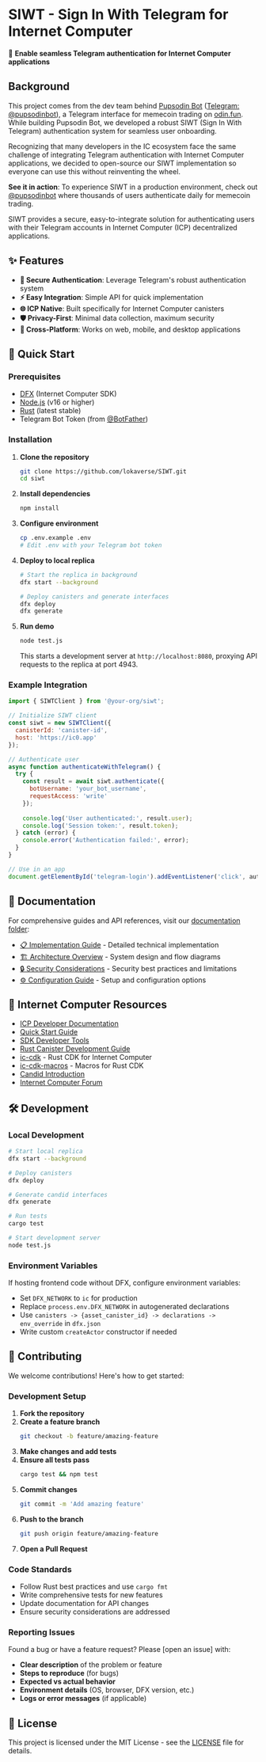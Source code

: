 # SIWT - Sign In With Telegram for Internet Computer

🚀 **Enable seamless Telegram authentication for Internet Computer applications**

## Background 

This project comes from the dev team behind [Pupsodin Bot](https://pupsbot.com/) ([Telegram: @pupsodinbot](https://t.me/pupsodinbot)), a Telegram interface for memecoin trading on [odin.fun](https://odin.fun). While building Pupsodin Bot, we developed a robust SIWT (Sign In With Telegram) authentication system for seamless user onboarding.

Recognizing that many developers in the IC ecosystem face the same challenge of integrating Telegram authentication with Internet Computer applications, we decided to open-source our SIWT implementation so everyone can use this without reinventing the wheel.

**See it in action**: To experience SIWT in a production environment, check out [@pupsodinbot](https://t.me/pupsodinbot) where thousands of users authenticate daily for memecoin trading.

SIWT provides a secure, easy-to-integrate solution for authenticating users with their Telegram accounts in Internet Computer (ICP) decentralized applications.

## ✨ Features

- **🔐 Secure Authentication**: Leverage Telegram's robust authentication system
- **⚡ Easy Integration**: Simple API for quick implementation
- **🌐 ICP Native**: Built specifically for Internet Computer canisters
- **🛡️ Privacy-First**: Minimal data collection, maximum security
- **📱 Cross-Platform**: Works on web, mobile, and desktop applications

## 🚀 Quick Start

### Prerequisites

- [DFX](https://internetcomputer.org/docs/current/developer-docs/setup/install/) (Internet Computer SDK)
- [Node.js](https://nodejs.org/) (v16 or higher)
- [Rust](https://rustup.rs/) (latest stable)
- Telegram Bot Token (from [@BotFather](https://t.me/botfather))

### Installation

1. **Clone the repository**
   ```bash
   git clone https://github.com/lokaverse/SIWT.git
   cd siwt
   ```

2. **Install dependencies**
   ```bash
   npm install
   ```

3. **Configure environment**
   ```bash
   cp .env.example .env
   # Edit .env with your Telegram bot token
   ```

4. **Deploy to local replica**
   ```bash
   # Start the replica in background
   dfx start --background
   
   # Deploy canisters and generate interfaces
   dfx deploy
   dfx generate
   ```

5. **Run demo**
   ```bash
   node test.js
   ```
   
   This starts a development server at `http://localhost:8080`, proxying API requests to the replica at port 4943.

### Example Integration

```javascript
import { SIWTClient } from '@your-org/siwt';

// Initialize SIWT client
const siwt = new SIWTClient({
  canisterId: 'canister-id',
  host: 'https://ic0.app'
});

// Authenticate user
async function authenticateWithTelegram() {
  try {
    const result = await siwt.authenticate({
      botUsername: 'your_bot_username',
      requestAccess: 'write'
    });
    
    console.log('User authenticated:', result.user);
    console.log('Session token:', result.token);
  } catch (error) {
    console.error('Authentication failed:', error);
  }
}

// Use in an app
document.getElementById('telegram-login').addEventListener('click', authenticateWithTelegram);
```

## 📖 Documentation

For comprehensive guides and API references, visit our [documentation folder](./docs/):

- [📋 Implementation Guide](./docs/SIWT_IMPLEMENTATION.md) - Detailed technical implementation
- [🏗️ Architecture Overview](./docs/) - System design and flow diagrams
- [🔒 Security Considerations](./docs/) - Security best practices and limitations
- [⚙️ Configuration Guide](./docs/) - Setup and configuration options

## 🔗 Internet Computer Resources

- [ICP Developer Documentation](https://internetcomputer.org/docs/current/developer-docs/)
- [Quick Start Guide](https://internetcomputer.org/docs/current/developer-docs/setup/deploy-locally)
- [SDK Developer Tools](https://internetcomputer.org/docs/current/developer-docs/setup/install)
- [Rust Canister Development Guide](https://internetcomputer.org/docs/current/developer-docs/backend/rust/)
- [ic-cdk](https://docs.rs/ic-cdk) - Rust CDK for Internet Computer
- [ic-cdk-macros](https://docs.rs/ic-cdk-macros) - Macros for Rust CDK
- [Candid Introduction](https://internetcomputer.org/docs/current/developer-docs/backend/candid/)
- [Internet Computer Forum](https://forum.dfinity.org/)

## 🛠️ Development

### Local Development

```bash
# Start local replica
dfx start --background

# Deploy canisters
dfx deploy

# Generate candid interfaces
dfx generate

# Run tests
cargo test

# Start development server
node test.js
```

### Environment Variables

If hosting frontend code without DFX, configure environment variables:

- Set `DFX_NETWORK` to `ic` for production
- Replace `process.env.DFX_NETWORK` in autogenerated declarations
- Use `canisters -> {asset_canister_id} -> declarations -> env_override` in `dfx.json`
- Write custom `createActor` constructor if needed

## 🤝 Contributing

We welcome contributions! Here's how to get started:

### Development Setup

1. **Fork the repository**
2. **Create a feature branch**
   ```bash
   git checkout -b feature/amazing-feature
   ```
3. **Make changes and add tests**
4. **Ensure all tests pass**
   ```bash
   cargo test && npm test
   ```
5. **Commit changes**
   ```bash
   git commit -m 'Add amazing feature'
   ```
6. **Push to the branch**
   ```bash
   git push origin feature/amazing-feature
   ```
7. **Open a Pull Request**

### Code Standards

- Follow Rust best practices and use `cargo fmt`
- Write comprehensive tests for new features
- Update documentation for API changes
- Ensure security considerations are addressed

### Reporting Issues

Found a bug or have a feature request? Please [open an issue] with:

- **Clear description** of the problem or feature
- **Steps to reproduce** (for bugs)
- **Expected vs actual behavior**
- **Environment details** (OS, browser, DFX version, etc.)
- **Logs or error messages** (if applicable)

## 📄 License

This project is licensed under the MIT License - see the [LICENSE](./LICENSE) file for details.
